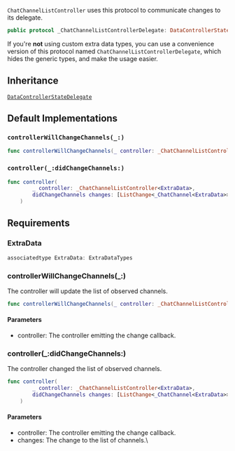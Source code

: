 
`ChatChannelListController` uses this protocol to communicate changes to its delegate.

``` swift
public protocol _ChatChannelListControllerDelegate: DataControllerStateDelegate 
```

If you're **not** using custom extra data types, you can use a convenience version of this protocol
named `ChatChannelListControllerDelegate`, which hides the generic types, and make the usage easier.

## Inheritance

[`DataControllerStateDelegate`](../DataControllerStateDelegate)

## Default Implementations

### `controllerWillChangeChannels(_:)`

``` swift
func controllerWillChangeChannels(_ controller: _ChatChannelListController<ExtraData>) 
```

### `controller(_:didChangeChannels:)`

``` swift
func controller(
        _ controller: _ChatChannelListController<ExtraData>,
        didChangeChannels changes: [ListChange<_ChatChannel<ExtraData>>]
    ) 
```

## Requirements

### ExtraData

``` swift
associatedtype ExtraData: ExtraDataTypes
```

### controllerWillChangeChannels(\_:​)

The controller will update the list of observed channels.

``` swift
func controllerWillChangeChannels(_ controller: _ChatChannelListController<ExtraData>)
```

#### Parameters

  - controller: The controller emitting the change callback.

### controller(\_:​didChangeChannels:​)

The controller changed the list of observed channels.

``` swift
func controller(
        _ controller: _ChatChannelListController<ExtraData>,
        didChangeChannels changes: [ListChange<_ChatChannel<ExtraData>>]
    )
```

#### Parameters

  - controller: The controller emitting the change callback.
  - changes: The change to the list of channels.\\
